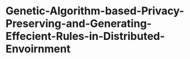 # Genetic-Algorithm-based-Privacy-Preserving-and-Generating-Effecient-Rules-in-Distributed-Envoirnment